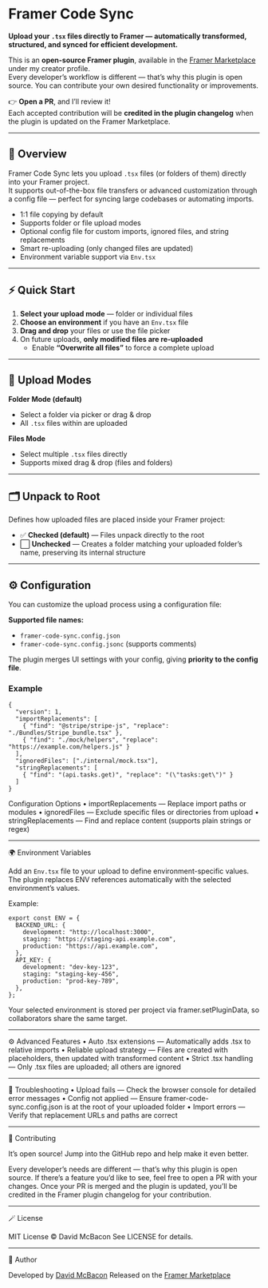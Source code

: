 # Framer Code Sync

**Upload your `.tsx` files directly to Framer — automatically transformed, structured, and synced for efficient development.**

This is an **open-source Framer plugin**, available in the [Framer Marketplace](https://www.framer.com/marketplace/plugins/code-sync) under my creator profile.  
Every developer’s workflow is different — that’s why this plugin is open source. You can contribute your own desired functionality or improvements.

👉 **Open a PR**, and I’ll review it!  
Each accepted contribution will be **credited in the plugin changelog** when the plugin is updated on the Framer Marketplace.

---

## 🚀 Overview

Framer Code Sync lets you upload `.tsx` files (or folders of them) directly into your Framer project.  
It supports out-of-the-box file transfers or advanced customization through a config file — perfect for syncing large codebases or automating imports.

- 1:1 file copying by default
- Supports folder or file upload modes
- Optional config file for custom imports, ignored files, and string replacements
- Smart re-uploading (only changed files are updated)
- Environment variable support via `Env.tsx`

---

## ⚡ Quick Start

1. **Select your upload mode** — folder or individual files
2. **Choose an environment** if you have an `Env.tsx` file
3. **Drag and drop** your files or use the file picker
4. On future uploads, **only modified files are re-uploaded**
   - Enable **“Overwrite all files”** to force a complete upload

---

## 📁 Upload Modes

**Folder Mode (default)**

- Select a folder via picker or drag & drop
- All `.tsx` files within are uploaded

**Files Mode**

- Select multiple `.tsx` files directly
- Supports mixed drag & drop (files and folders)

---

## 🗂️ Unpack to Root

Defines how uploaded files are placed inside your Framer project:

- ✅ **Checked (default)** — Files unpack directly to the root
- ⬜ **Unchecked** — Creates a folder matching your uploaded folder’s name, preserving its internal structure

---

## ⚙️ Configuration

You can customize the upload process using a configuration file:

**Supported file names:**

- `framer-code-sync.config.json`
- `framer-code-sync.config.jsonc` (supports comments)

The plugin merges UI settings with your config, giving **priority to the config file**.

### Example

```jsonc
{
  "version": 1,
  "importReplacements": [
    { "find": "@stripe/stripe-js", "replace": "./Bundles/Stripe_bundle.tsx" },
    { "find": "./mock/helpers", "replace": "https://example.com/helpers.js" }
  ],
  "ignoredFiles": ["./internal/mock.tsx"],
  "stringReplacements": [
    { "find": "(api.tasks.get)", "replace": "(\"tasks:get\")" }
  ]
}
```

Configuration Options
• importReplacements — Replace import paths or modules
• ignoredFiles — Exclude specific files or directories from upload
• stringReplacements — Find and replace content (supports plain strings or regex)

---

🌍 Environment Variables

Add an `Env.tsx` file to your upload to define environment-specific values.
The plugin replaces ENV references automatically with the selected environment’s values.

Example:

```tsx
export const ENV = {
  BACKEND_URL: {
    development: "http://localhost:3000",
    staging: "https://staging-api.example.com",
    production: "https://api.example.com",
  },
  API_KEY: {
    development: "dev-key-123",
    staging: "staging-key-456",
    production: "prod-key-789",
  },
};
```

Your selected environment is stored per project via framer.setPluginData, so collaborators share the same target.

---

⚙️ Advanced Features
• Auto .tsx extensions — Automatically adds .tsx to relative imports
• Reliable upload strategy — Files are created with placeholders, then updated with transformed content
• Strict .tsx handling — Only .tsx files are uploaded; all others are ignored

---

🧰 Troubleshooting
• Upload fails — Check the browser console for detailed error messages
• Config not applied — Ensure framer-code-sync.config.json is at the root of your uploaded folder
• Import errors — Verify that replacement URLs and paths are correct

---

🤝 Contributing

It’s open source! Jump into the GitHub repo and help make it even better.

Every developer’s needs are different — that’s why this plugin is open source.
If there’s a feature you’d like to see, feel free to open a PR with your changes.
Once your PR is merged and the plugin is updated, you’ll be credited in the Framer plugin changelog for your contribution.

---

🪄 License

MIT License © David McBacon
See LICENSE for details.

---

🧡 Author

Developed by [David McBacon](https://github.com/david-mcbacon)
Released on the [Framer Marketplace](https://www.framer.com/marketplace/plugins/code-sync)
